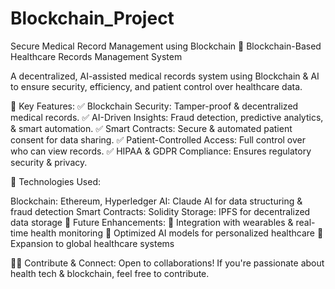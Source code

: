 # Blockchain_Project
Secure Medical Record Management using Blockchain
📌 Blockchain-Based Healthcare Records Management System

A decentralized, AI-assisted medical records system using Blockchain & AI to ensure security, efficiency, and patient control over healthcare data.

🔹 Key Features:
✅ Blockchain Security: Tamper-proof & decentralized medical records.
✅ AI-Driven Insights: Fraud detection, predictive analytics, & smart automation.
✅ Smart Contracts: Secure & automated patient consent for data sharing.
✅ Patient-Controlled Access: Full control over who can view records.
✅ HIPAA & GDPR Compliance: Ensures regulatory security & privacy.

🔹 Technologies Used:

Blockchain: Ethereum, Hyperledger
AI: Claude AI for data structuring & fraud detection
Smart Contracts: Solidity
Storage: IPFS for decentralized data storage
🔹 Future Enhancements:
🚀 Integration with wearables & real-time health monitoring
🚀 Optimized AI models for personalized healthcare
🚀 Expansion to global healthcare systems

👨‍💻 Contribute & Connect:
Open to collaborations! If you're passionate about health tech & blockchain, feel free to contribute.
